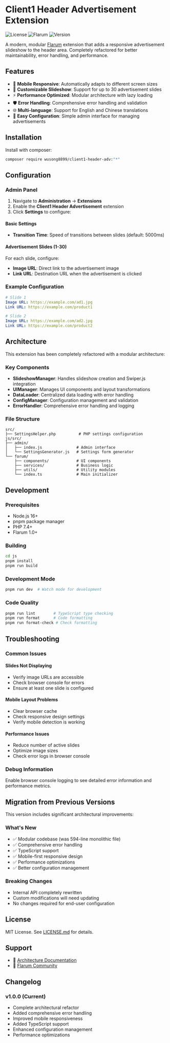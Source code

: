 # Client1 Header Advertisement Extension

![License](https://img.shields.io/badge/license-MIT-blue.svg)
![Flarum](https://img.shields.io/badge/flarum-v1.0+-orange.svg)
![Version](https://img.shields.io/badge/version-1.0.0-green.svg)

A modern, modular [Flarum](http://flarum.org) extension that adds a responsive advertisement slideshow to the header area. Completely refactored for better maintainability, error handling, and performance.

## Features

- 📱 **Mobile Responsive**: Automatically adapts to different screen sizes
- 🎨 **Customizable Slideshow**: Support for up to 30 advertisement slides
- ⚡ **Performance Optimized**: Modular architecture with lazy loading
- 🛡️ **Error Handling**: Comprehensive error handling and validation
- 🌐 **Multi-language**: Support for English and Chinese translations
- 🔧 **Easy Configuration**: Simple admin interface for managing advertisements

## Installation

Install with composer:

```bash
composer require wusong8899/client1-header-adv:"*"
```

## Configuration

### Admin Panel

1. Navigate to **Administration** → **Extensions**
2. Enable the **Client1 Header Advertisement** extension
3. Click **Settings** to configure:

#### Basic Settings

- **Transition Time**: Speed of transitions between slides (default: 5000ms)

#### Advertisement Slides (1-30)

For each slide, configure:

- **Image URL**: Direct link to the advertisement image
- **Link URL**: Destination URL when the advertisement is clicked

### Example Configuration

```yaml
# Slide 1
Image URL: https://example.com/ad1.jpg
Link URL: https://example.com/product1

# Slide 2
Image URL: https://example.com/ad2.jpg
Link URL: https://example.com/product2
```

## Architecture

This extension has been completely refactored with a modular architecture:

### Key Components

- **SlideshowManager**: Handles slideshow creation and Swiper.js integration
- **UIManager**: Manages UI components and layout transformations
- **DataLoader**: Centralized data loading with error handling
- **ConfigManager**: Configuration management and validation
- **ErrorHandler**: Comprehensive error handling and logging

### File Structure

```
src/
├── SettingsHelper.php          # PHP settings configuration
js/src/
├── admin/
│   ├── index.js               # Admin interface
│   └── SettingsGenerator.js   # Settings form generator
└── forum/
    ├── components/            # UI components
    ├── services/              # Business logic
    ├── utils/                 # Utility modules
    └── index.ts               # Main initializer
```

## Development

### Prerequisites

- Node.js 16+
- pnpm package manager
- PHP 7.4+
- Flarum 1.0+

### Building

```bash
cd js
pnpm install
pnpm run build
```

### Development Mode

```bash
pnpm run dev  # Watch mode for development
```

### Code Quality

```bash
pnpm run lint        # TypeScript type checking
pnpm run format      # Code formatting
pnpm run format-check # Check formatting
```

## Troubleshooting

### Common Issues

#### Slides Not Displaying

- Verify image URLs are accessible
- Check browser console for errors
- Ensure at least one slide is configured

#### Mobile Layout Problems

- Clear browser cache
- Check responsive design settings
- Verify mobile detection is working

#### Performance Issues

- Reduce number of active slides
- Optimize image sizes
- Check error logs in browser console

### Debug Information

Enable browser console logging to see detailed error information and performance metrics.

## Migration from Previous Versions

This version includes significant architectural improvements:

### What's New

- ✅ Modular codebase (was 594-line monolithic file)
- ✅ Comprehensive error handling
- ✅ TypeScript support
- ✅ Mobile-first responsive design
- ✅ Performance optimizations
- ✅ Better configuration management

### Breaking Changes

- Internal API completely rewritten
- Custom modifications will need updating
- No changes required for end-user configuration

## License

MIT License. See [LICENSE.md](LICENSE.md) for details.

## Support

- 📖 [Architecture Documentation](ARCHITECTURE.md)
- 💬 [Flarum Community](https://discuss.flarum.org)

## Changelog

### v1.0.0 (Current)

- Complete architectural refactor
- Added comprehensive error handling
- Improved mobile responsiveness
- Added TypeScript support
- Enhanced configuration management
- Performance optimizations
